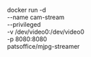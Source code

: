 docker run -d \
  --name cam-stream \
  --privileged \
  -v /dev/video0:/dev/video0 \
  -p 8080:8080 \
  patsoffice/mjpg-streamer
